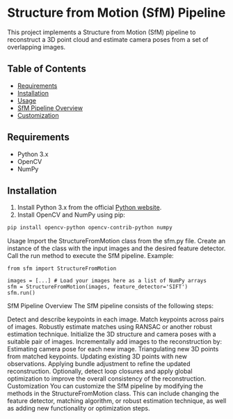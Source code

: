 # Structure from Motion (SfM) Pipeline

This project implements a Structure from Motion (SfM) pipeline to reconstruct a 3D point cloud and estimate camera poses from a set of overlapping images.

## Table of Contents

- [Requirements](#requirements)
- [Installation](#installation)
- [Usage](#usage)
- [SfM Pipeline Overview](#sfm-pipeline-overview)
- [Customization](#customization)

## Requirements

- Python 3.x
- OpenCV
- NumPy

## Installation

1. Install Python 3.x from the official [Python website](https://www.python.org/downloads/).
2. Install OpenCV and NumPy using pip:

```bash
pip install opencv-python opencv-contrib-python numpy
```
Usage
Import the StructureFromMotion class from the sfm.py file.
Create an instance of the class with the input images and the desired feature detector.
Call the run method to execute the SfM pipeline.
Example:
```
from sfm import StructureFromMotion

images = [...] # Load your images here as a list of NumPy arrays
sfm = StructureFromMotion(images, feature_detector='SIFT')
sfm.run()
```

SfM Pipeline Overview
The SfM pipeline consists of the following steps:

Detect and describe keypoints in each image.
Match keypoints across pairs of images.
Robustly estimate matches using RANSAC or another robust estimation technique.
Initialize the 3D structure and camera poses with a suitable pair of images.
Incrementally add images to the reconstruction by:
Estimating camera pose for each new image.
Triangulating new 3D points from matched keypoints.
Updating existing 3D points with new observations.
Applying bundle adjustment to refine the updated reconstruction.
Optionally, detect loop closures and apply global optimization to improve the overall consistency of the reconstruction.
Customization
You can customize the SfM pipeline by modifying the methods in the StructureFromMotion class. This can include changing the feature detector, matching algorithm, or robust estimation technique, as well as adding new functionality or optimization steps.

